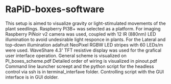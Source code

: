 # RaPiD-boxes-software
This setup is aimed to visualize gravity or light-stimulated movements of the plant seedlings. 
Raspberry PI3B+ was selected as a platform. For imaging Raspberry PiNoir v2 camera was used, coupled with 
12 IR (880nm) LED illumination to avoid undesirable light responce in plants. 
For the Lateral and top-down illumination adafruit NeoPixel RGBW LED stripes with 60 LEDs/m were used.
WaveShare 4.3' TFT resistive display was used for the grafical user interface operation.
General scheme is visualized on PI_boxes_scheme.pdf
Detailed order of wiring is visualized in pinout.pdf
Command line launcher screept and the python script for the headless control via ssh is in terminal_interfave folder.
Controlling script with the GUI interface is in GUI dolder.
